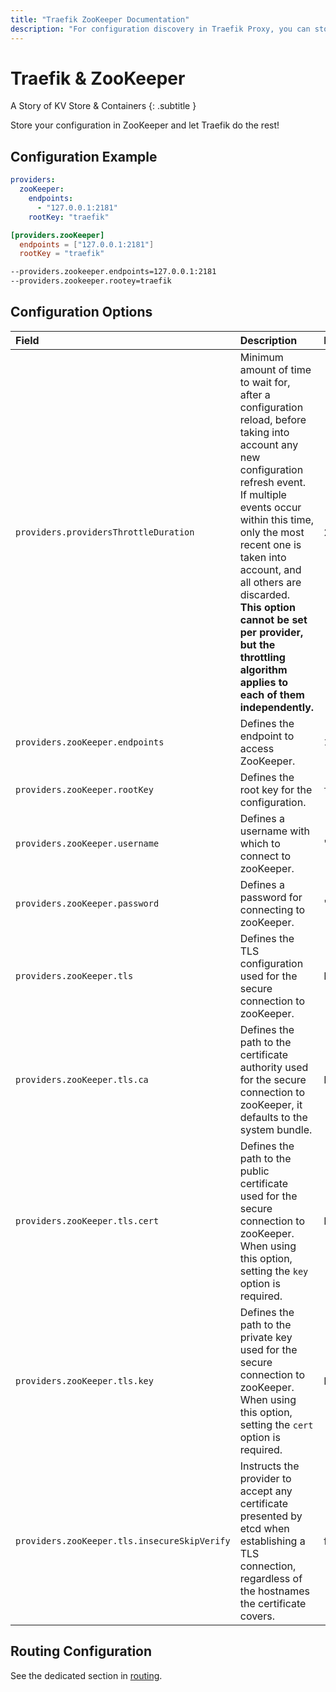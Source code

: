 ```yaml
---
title: "Traefik ZooKeeper Documentation"
description: "For configuration discovery in Traefik Proxy, you can store your configurations in ZooKeeper. Read the technical documentation."
---
```


# Traefik & ZooKeeper

A Story of KV Store & Containers
{: .subtitle }

Store your configuration in ZooKeeper and let Traefik do the rest!

## Configuration Example

```yaml tab="File (YAML)"
providers:
  zooKeeper:
    endpoints:
      - "127.0.0.1:2181"
    rootKey: "traefik"
```

```toml tab="File (TOML)"
[providers.zooKeeper]
  endpoints = ["127.0.0.1:2181"]
  rootKey = "traefik"
```

```bash tab="CLI"
--providers.zookeeper.endpoints=127.0.0.1:2181
--providers.zookeeper.rootey=traefik
```

## Configuration Options

| Field | Description                                               | Default              | Required |
|:------|:----------------------------------------------------------|:---------------------|:---------|
| `providers.providersThrottleDuration` | Minimum amount of time to wait for, after a configuration reload, before taking into account any new configuration refresh event.<br />If multiple events occur within this time, only the most recent one is taken into account, and all others are discarded.<br />**This option cannot be set per provider, but the throttling algorithm applies to each of them independently.** | 2s  | No |
| `providers.zooKeeper.endpoints` | Defines the endpoint to access ZooKeeper. |  `127.0.0.1:2181`     | Yes   |
| `providers.zooKeeper.rootKey` | Defines the root key for the configuration. |  `traefik`     | Yes   |
| `providers.zooKeeper.username` | Defines a username with which to connect to zooKeeper. |  ""   | No   |
| `providers.zooKeeper.password` | Defines a password for connecting to zooKeeper. |  ""    | No   |
| `providers.zooKeeper.tls` | Defines the TLS configuration used for the secure connection to zooKeeper. |  N/A    | No   |
| `providers.zooKeeper.tls.ca` | Defines the path to the certificate authority used for the secure connection to zooKeeper, it defaults to the system bundle.  |  N/A   | No   |
| `providers.zooKeeper.tls.cert` | Defines the path to the public certificate used for the secure connection to zooKeeper. When using this option, setting the `key` option is required. |  N/A   | Yes   |
| `providers.zooKeeper.tls.key` | Defines the path to the private key used for the secure connection to zooKeeper. When using this option, setting the `cert` option is required. |  N/A   | Yes   |
| `providers.zooKeeper.tls.insecureSkipVerify` | Instructs the provider to accept any certificate presented by etcd when establishing a TLS connection, regardless of the hostnames the certificate covers. | false   | No   |

## Routing Configuration

See the dedicated section in [routing](../../../../routing/providers/kv.md).
